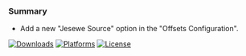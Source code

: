 ### Summary

- Add a new "Jesewe Source" option in the "Offsets Configuration".

[![Downloads](https://img.shields.io/github/downloads/Jesewe/VioletWing/v1.2.8.5/total?style=for-the-badge&logo=github&color=D5006D)](https://github.com/Jesewe/VioletWing/releases/tag/v1.2.8.5) [![Platforms](https://img.shields.io/badge/platform-Windows-blue?style=for-the-badge&color=D5006D)](https://github.com/Jesewe/VioletWing/releases/download/v1.2.8.5/VioletWing.exe) [![License](https://img.shields.io/github/license/jesewe/cs2-triggerbot?style=for-the-badge&color=D5006D)](https://github.com/Jesewe/VioletWing/blob/main/LICENSE)
